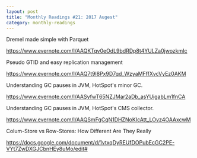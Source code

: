 ```yaml
---
layout: post
title: "Monthly Readings #21: 2017 Augest"
category: monthly-readings
---
```


Dremel made simple with Parquet

<https://www.evernote.com/l/AAQKTqv0eOdL9bdRDp8t4YULZa0jwozkmIc>

Pseudo GTID and easy replication management

<https://www.evernote.com/l/AAQ7t9l8Px9D7qd_WzyaMFffXvcVyEz0AKM>

Understanding GC pauses in JVM, HotSpot's minor GC.

<https://www.evernote.com/l/AASyfwT65NZJMar2aDb_asYUigabLm1fnCA>

Understanding GC pauses in JVM, HotSpot's CMS collector.

<https://www.evernote.com/l/AAQSmFgCqN1DHZNoKIcAtt_LOvz4OAAxcwM>

Colum-Store vs Row-Stores: How Different Are They Really

<https://docs.google.com/document/d/1vtxqDyREUfDOPubEcGC2PE-VYt7ZwDXGJCbnHEy8uMo/edit#>
